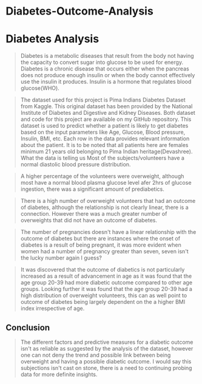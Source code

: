 # Diabetes-Outcome-Analysis
# Diabetes Analysis
>Diabetes is a metabolic diseases that result from the body not having the capacity to convert sugar into glucose to be used for energy. Diabetes is a chronic disease that occurs either when the pancreas does not produce enough insulin or when the body cannot effectively use the insulin it produces. Insulin is a hormone that regulates blood glucose(WHO).

>The dataset used for this project is Pima Indians Diabetes Dataset from Kaggle. This original dataset has been provided by the National Institute of Diabetes and Digestive and Kidney Diseases. Both dataset and code for this project are available on my GitHub repository. This dataset is used to predict whether a patient is likely to get diabetes based on the input parameters like Age, Glucose, Blood pressure, Insulin, BMI, etc. Each row in the data provides relevant information about the patient. It is to be noted that all patients here are females minimum 21 years old belonging to Pima Indian heritage(Devashree).
What the data is telling us
>Most of the subjects/volunteers have a normal diastolic blood pressure distribution.

> A higher percentage of the volunteers were overweight, although most have a normal blood plasma glucose level afer 2hrs of glucose ingestion, there was a significant amount of prediabetics.

> There is a high number of overweight volunteers that had an outcome of diabetes, although the relationship is not clearly linear, there is a connection. However there was a much greater number of overweights that did not have an outcome of diabetes.

>The number of pregnancies doesn't have a linear relationship with the outcome of diabetes but there are instances where the onset of diabetes is a result of being pregnant, it was more evident when women had a number of pregnancy greater than seven, seven isn't the lucky number again I guess?

>It was discovered that the outcome of diabetics is not particularly increased as a result of advancement in age as it was found that the age group 20-39 had more diabetic outcome compared to other age groups. Looking further it was found that the age group 20-39 had a high distribution of overweight volunteers, this can as well point to outcome of diabetes  being largely dependent on the a higher BMI index irrespective of age.

## Conclusion
> The different factors and predictive measures for a diabetic outcome isn't as reliable as suggested by the analysis of the dataset, however one can not deny the trend and possible link between being overweight and having a possible diabetic outcome. I would say this subjections isn't cast on stone, there is a need to continuing probing data for more definite insights.  

